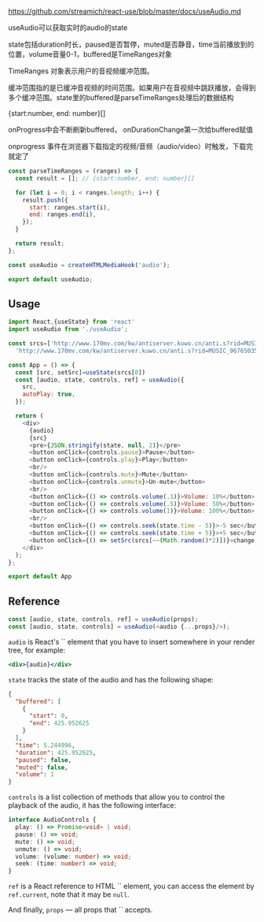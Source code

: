 https://github.com/streamich/react-use/blob/master/docs/useAudio.md

useAudio可以获取实时的audio的state

state包括duration时长，paused是否暂停，muted是否静音，time当前播放到的位置，volume音量0-1，buffered是TimeRanges对象

TimeRanges 对象表示用户的音视频缓冲范围。

缓冲范围指的是已缓冲音视频的时间范围。如果用户在音视频中跳跃播放，会得到多个缓冲范围。state里的buffered是parseTimeRanges处理后的数据结构

{start:number, end: number}[]

onProgress中会不断刷新buffered， onDurationChange第一次给buffered赋值

onprogress 事件在浏览器下载指定的视频/音频（audio/video）时触发，下载完就定了

```js
const parseTimeRanges = (ranges) => {
  const result = []; // {start:number, end: number}[]

  for (let i = 0; i < ranges.length; i++) {
    result.push({
      start: ranges.start(i),
      end: ranges.end(i),
    });
  }

  return result;
};
```

```js
const useAudio = createHTMLMediaHook('audio');

export default useAudio;
```



## Usage

```js
import React,{useState} from 'react'
import useAudio from './useAudio';

const srcs=['http://www.170mv.com/kw/antiserver.kuwo.cn/anti.s?rid=MUSIC_96804251&response=res&format=mp3|aac&type=convert_url&br=128kmp3&agent=iPhone&callback=getlink&jpcallback=getlink.mp3',
  'http://www.170mv.com/kw/antiserver.kuwo.cn/anti.s?rid=MUSIC_96765035&response=res&format=mp3|aac&type=convert_url&br=128kmp3&agent=iPhone&callback=getlink&jpcallback=getlink.mp3']

const App = () => {
  const [src, setSrc]=useState(srcs[0])
  const [audio, state, controls, ref] = useAudio({
    src,
    autoPlay: true,
  });

  return (
    <div>
      {audio}
      {src}
      <pre>{JSON.stringify(state, null, 2)}</pre>
      <button onClick={controls.pause}>Pause</button>
      <button onClick={controls.play}>Play</button>
      <br/>
      <button onClick={controls.mute}>Mute</button>
      <button onClick={controls.unmute}>Un-mute</button>
      <br/>
      <button onClick={() => controls.volume(.1)}>Volume: 10%</button>
      <button onClick={() => controls.volume(.5)}>Volume: 50%</button>
      <button onClick={() => controls.volume(1)}>Volume: 100%</button>
      <br/>
      <button onClick={() => controls.seek(state.time - 5)}>-5 sec</button>
      <button onClick={() => controls.seek(state.time + 5)}>+5 sec</button>
      <button onClick={() => setSrc(srcs[~~(Math.random()*2)])}>change Song</button>
    </div>
  );
};

export default App
```

## Reference

```js
const [audio, state, controls, ref] = useAudio(props);
const [audio, state, controls] = useAudio(<audio {...props}/>);
```

`audio` is React's `` element that you have to insert somewhere in your render tree, for example:

```jsx
<div>{audio}</div>
```

`state` tracks the state of the audio and has the following shape:

```json
{
  "buffered": [
    {
      "start": 0,
      "end": 425.952625
    }
  ],
  "time": 5.244996,
  "duration": 425.952625,
  "paused": false,
  "muted": false,
  "volume": 1
}
```

`controls` is a list collection of methods that allow you to control the playback of the audio, it has the following interface:

```ts
interface AudioControls {
  play: () => Promise<void> | void;
  pause: () => void;
  mute: () => void;
  unmute: () => void;
  volume: (volume: number) => void;
  seek: (time: number) => void;
}
```

`ref` is a React reference to HTML `` element, you can access the element by `ref.current`, note that it may be `null`.

And finally, `props` — all props that `` accepts.